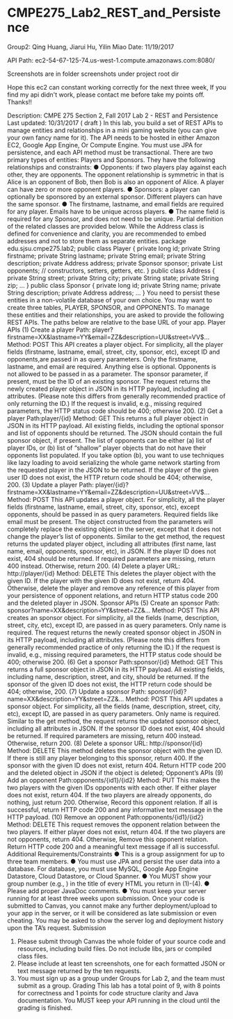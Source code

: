 # CMPE275_Lab2_REST_and_Persistence

Group2:
Qing Huang, Jiarui Hu, Yilin Miao
Date: 11/19/2017

API Path: ec2-54-67-125-74.us-west-1.compute.amazonaws.com:8080/

Screenshots are in folder screenshots under project root dir

Hope this ec2 can constant working correctly for the next three week,
If you find my api didn't work, please contact me before take my points
off. Thanks!!

Description:
CMPE 275 Section 2, Fall 2017
Lab 2 - REST and Persistence
Last updated: 10/31/2017 ( draft )
In this lab, you build a set of REST APIs to manage entities and relationships in a mini gaming
website (you can give your own fancy name for it). The API needs to be hosted in either
Amazon EC2, Google App Engine, Or Compute Engine. You must use JPA for persistence, and
each API method must be transactional.
There are two primary types of entities: Players and Sponsors. They have the following
relationships and constraints:
● Opponents: if two players play against each other, they are opponents. The opponent
relationship is symmetric in that is Alice is an opponent of Bob, then Bob is also an
opponent of Alice. A player can have zero or more opponent players.
● Sponsors: a player can optionally be sponsored by an external sponsor. Different
players can have the same sponsor.
● The firstname, lastname, and email fields are required for any player. Emails have to be
unique across players.
● The name field is required for any Sponsor, and does not need to be unique.
Partial definition of the related classes are provided below. While the Address class is defined
for convenience and clarity, you are recommended to embed addresses and not to store them
as separate entities.
package edu.sjsu.cmpe275.lab2;
public class Player {
private long id;
private String firstname;
private String lastname;
private String email;
private String description;
private Address address;
private Sponsor sponsor;
private List<Player> opponents;
// constructors, setters, getters, etc.
}
public class Address {
private String street;
private String city;
private String state;
private String zip;
...
}
public class Sponsor {
private long id;
private String name;
private String description;
private Address address;
...
}
You need to persist these entities in a non-volatile database of your own choice. You may want
to create three tables, PLAYER, SPONSOR, and OPPONENTS.
To manage these entities and their relationships, you are asked to provide the following REST
APIs. The paths below are relative to the base URL of your app.
Player APIs
(1) Create a player
Path: player?firstname=XX&lastname=YY&email=ZZ&description=UU&street=VV$...
Method: POST
This API creates a player object.
For simplicity, all the player fields (firstname, lastname, email, street, city, sponsor, etc), except
ID and opponents,are passed in as query parameters. Only the firstname, lastname, and email
are required. Anything else is optional. Opponents is not allowed to be passed in as a
parameter.
The sponsor parameter, if present, must be the ID of an existing sponsor. The request returns
the newly created player object in JSON in its HTTP payload, including all attributes. (Please
note this differs from generally recommended practice of only returning the ID.) If the request is
invalid, e.g., missing required parameters, the HTTP status code should be 400; otherwise 200.
(2) Get a player
Path:player/{id}
Method: GET
This returns a full player object in JSON in its HTTP payload.
All existing fields, including the optional sponsor and list of opponents should be returned.
The JSON should contain the full sponsor object, if present.
The list of opponents can be either (a) list of player IDs, or (b) list of “shallow” player objects that
do not have their opponents list populated. If you take option (b), you want to use techniques
like lazy loading to avoid serializing the whole game network starting from the requested player
in the JSON to be returned.
If the player of the given user ID does not exist, the HTTP return code should be 404; otherwise,
200.
(3) Update a player
Path: player/{id}?firstname=XX&lastname=YY&email=ZZ&description=UU&street=VV$...
Method: POST
This API updates a player object.
For simplicity, all the player fields (firstname, lastname, email, street, city, sponsor, etc), except
opponents, should be passed in as query parameters. Required fields like email must be
present. The object constructed from the parameters will completely replace the existing object
in the server, except that it does not change the player’s list of opponents.
Similar to the get method, the request returns the updated player object, including all attributes
(first name, last name, email, opponents, sponsor, etc), in JSON. If the player ID does not exist,
404 should be returned. If required parameters are missing, return 400 instead. Otherwise,
return 200.
(4) Delete a player
URL: http://player/{id}
Method: DELETE
This deletes the player object with the given ID.
If the player with the given ID does not exist, return 404.
Otherwise, delete the player and remove any reference of this player from your persistence of
opponent relations, and return HTTP status code 200 and the deleted player in JSON.
Sponsor APIs
(5) Create an sponsor
Path: sponsor?name=XX&description=YY&street=ZZ&...
Method: POST
This API creates an sponsor object.
For simplicity, all the fields (name, description, street, city, etc), except ID, are passed in as
query parameters. Only name is required.
The request returns the newly created sponsor object in JSON in its HTTP payload, including all
attributes. (Please note this differs from generally recommended practice of only returning the
ID.)
If the request is invalid, e.g., missing required parameters, the HTTP status code should be 400;
otherwise 200.
(6) Get a sponsor
Path:sponsor/{id}
Method: GET
This returns a full sponsor object in JSON in its HTTP payload.
All existing fields, including name, description, street, and city, should be returned.
If the sponsor of the given ID does not exist, the HTTP return code should be 404; otherwise,
200.
(7) Update a sponsor
Path: sponsor/{id}?name=XX&description=YY&street=ZZ&...
Method: POST
This API updates a sponsor object.
For simplicity, all the fields (name, description, street, city, etc), except ID, are passed in as
query parameters. Only name is required.
Similar to the get method, the request returns the updated sponsor object, including all
attributes in JSON. If the sponsor ID does not exist, 404 should be returned. If required
parameters are missing, return 400 instead. Otherwise, return 200.
(8) Delete a sponsor
URL: http://sponsor/{id}
Method: DELETE
This method deletes the sponsor object with the given ID.
If there is still any player belonging to this sponsor, return 400.
If the sponsor with the given ID does not exist, return 404.
Return HTTP code 200 and the deleted object in JSON if the object is deleted;
Opponent’s APIs
(9) Add an opponent
Path:opponents/{id1}/{id2}
Method: PUT
This makes the two players with the given IDs opponents with each other.
If either player does not exist, return 404.
If the two players are already opponents, do nothing, just return 200. Otherwise,
Record this opponent relation. If all is successful, return HTTP code 200 and any informative
text message in the HTTP payload.
(10) Remove an opponent
Path:opponents/{id1}/{id2}
Method: DELETE
This request removes the opponent relation between the two players.
If either player does not exist, return 404.
If the two players are not opponents, return 404. Otherwise,
Remove this opponent relation. Return HTTP code 200 and a meaningful text message if all is
successful.
Additional Requirements/Constraints
● This is a group assignment for up to three team members.
● You must use JPA and persist the user data into a database. For database, you must
use MySQL, Google App Engine Datastore, Cloud Datastore, or Cloud Spanner.
● You MUST show your group number (e.g., <title>Group 2: User</title>) in the title of
every HTML you return in (1)-(4).
● Please add proper JavaDoc comments.
● You must keep your server running for at least three weeks upon submission. Once your
code is submitted to Canvas, you cannot make any further deployment/upload to your
app in the server, or it will be considered as late submission or even cheating. You may
be asked to show the server log and deployment history upon the TA’s request.
Submission
1. Please submit through Canvas the whole folder of your source code and resources,
including build files. Do not include libs, jars or compiled class files.
2. Please include at least ten screenshots, one for each formatted JSON or text message
returned by the ten requests.
3. You must sign up as a group under Groups for Lab 2, and the team must submit as a
group.
Grading
This lab has a total point of 9, with 8 points for correctness and 1 points for code structure clarity
and Java documentation.
You MUST keep your API running in the cloud until the grading is finished.
